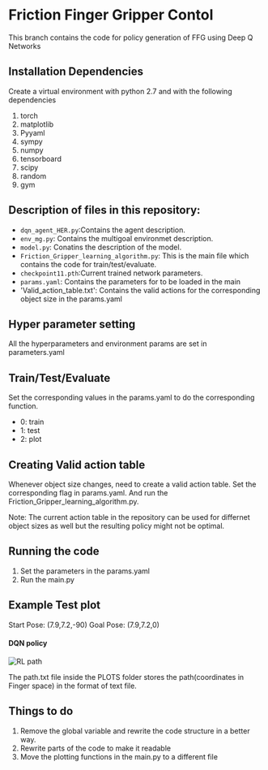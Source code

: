 # Friction Finger Gripper Contol 
This branch contains the code for policy generation of FFG using Deep Q Networks

## Installation Dependencies
Create a virtual environment with python 2.7 and with the following dependencies
1. torch
2. matplotlib
3. Pyyaml
4. sympy
5. numpy
6. tensorboard
7. scipy
8. random
9. gym

## Description of files in this repository:
- `dqn_agent_HER.py`:Contains the agent description.
- `env_mg.py`: Contains the multigoal environmet description.
- `model.py`: Conatins the description of the model.
- `Friction_Gripper_learning_algorithm.py`: This is the main file which contains the code for train/test/evaluate.
- `checkpoint11.pth`:Current trained network parameters.
- `params.yaml`: Contains the parameters for to be loaded in the main
- 'Valid_action_table.txt': Contains the valid actions for the corresponding object size in the params.yaml

## Hyper parameter setting
All the hyperparameters and environment params are set in parameters.yaml

## Train/Test/Evaluate
Set the corresponding values in the params.yaml to do the corresponding function.
- 0: train
- 1: test
- 2: plot

## Creating Valid action table
Whenever object size changes, need to create a valid action table. Set the corresponding flag in params.yaml. And run the Friction_Gripper_learning_algorithm.py.

Note: The current action table in the repository can be used for differnet object sizes as well but the resulting policy might not be optimal.

## Running the code
1. Set the parameters in the params.yaml
2. Run the main.py

## Example Test plot
Start Pose: (7.9,7.2,-90)
Goal Pose: (7.9,7.2,0)

#### DQN policy
![RL path](https://github.com/gokul-gokz/Friction_finger_gripper_RL/blob/DQN/Friction_Finger_Gripper_DQN/PLOTS/Figure_1.png)

The path.txt file inside the PLOTS folder stores the path(coordinates in Finger space) in the format of text file.
 
## Things to do
1. Remove the global variable and rewrite the code structure in a better way.  
2. Rewrite parts of the code to make it readable
3. Move the plotting functions in the main.py to a different file


